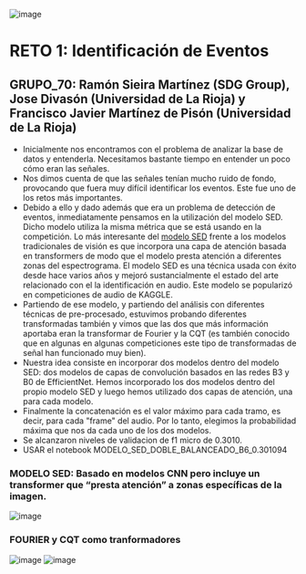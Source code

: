 ![image](https://user-images.githubusercontent.com/116558787/197547402-7aea89ce-1cf8-4156-830a-a0a822622aa3.png)
# RETO 1: Identificación de Eventos
## GRUPO_70: Ramón Sieira Martínez (SDG Group), Jose Divasón (Universidad de La Rioja) y Francisco Javier Martínez de Pisón (Universidad de La Rioja)
 - Inicialmente nos encontramos con el problema de analizar la base de datos y entenderla. Necesitamos bastante tiempo en entender un poco cómo eran las señales.
 - Nos dimos cuenta de que las señales tenían mucho ruido de fondo, provocando que fuera muy difícil identificar los eventos. Este fue uno de los retos más importantes.
 - Debido a ello y dado además que era un problema de detección de eventos, inmediatamente pensamos en la utilización del modelo SED. Dicho modelo utiliza la misma métrica que se está usando en la competición. Lo más interesante del [modelo SED](https://tut-arg.github.io/sed_eval/tutorial.html) frente a los modelos tradicionales de visión es que incorpora una capa de atención basada en transformers de modo que el modelo presta atención a diferentes zonas del espectrograma. El modelo SED es una técnica usada con éxito desde hace varios años y mejoró sustancialmente el estado del arte relacionado con el la identificación en audio. Este modelo se popularizó en competiciones de audio de KAGGLE.
 - Partiendo de ese modelo, y partiendo del análisis con diferentes técnicas de pre-procesado, estuvimos probando diferentes transformadas también y vimos que las dos que más información aportaba eran la transformar de Fourier y la CQT (es también conocido que en algunas en algunas competiciones este tipo de transformadas de señal han funcionado muy bien). 
 - Nuestra idea consiste en incorporar dos modelos dentro del modelo SED: dos modelos de capas de convolución basados en las redes B3 y B0 de EfficientNet. Hemos incorporado los dos modelos dentro del propio modelo SED y luego hemos utilizado dos capas de atención, una para cada modelo. 
 - Finalmente la concatenación es el valor máximo para cada tramo, es decir, para cada "frame" del audio. Por lo tanto, elegimos la probabilidad máxima que nos da cada uno de los dos modelos.
 - Se alcanzaron niveles de validacion de f1 micro de 0.3010.
 - USAR el notebook MODELO_SED_DOBLE_BALANCEADO_B6_0.301094
### MODELO SED: Basado en modelos CNN pero incluye un transformer que “presta atención” a zonas específicas de la imagen. 
![image](https://user-images.githubusercontent.com/116558787/197606751-7ec89915-7ab4-4647-a93d-aa2e12e74f8b.png)

### FOURIER y CQT como tranformadores
![image](https://user-images.githubusercontent.com/116558787/197638943-9946f1f8-eed2-40bb-b9c9-36d5e9136f08.png)
![image](https://user-images.githubusercontent.com/116558787/197638945-ad4ba897-88e7-4c9c-9259-da85a1ea9909.png)

